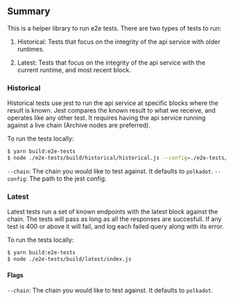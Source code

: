 ## Summary

This is a helper library to run e2e tests. There are two types of tests to run:

1. Historical: Tests that focus on the integrity of the api service with older runtimes. 

2. Latest: Tests that focus on the integrity of the api service with the current runtime, and most recent block. 

### Historical

Historical tests use jest to run the api service at specific blocks where the result is known. Jest compares the known result to what we receive, and operates like any other test. It requires having the api service running against a live chain (Archive nodes are preferred). 

To run the tests locally:

```bash
$ yarn build:e2e-tests
$ node ./e2e-tests/build/historical/historical.js --config=./e2e-tests/jest.config.js
```

`--chain`: The chain you would like to test against. It defaults to `polkadot`.
`--config`: The path to the jest config.

### Latest

Latest tests run a set of known endpoints with the latest block against the chain. The tests will pass as long as all the responses are succesfull. If any test is 400 or above it will fail, and log each failed query along with its error. 

To run the tests locally:

```bash
$ yarn build:e2e-tests
$ node ./e2e-tests/build/latest/index.js
```

#### Flags

`--chain`: The chain you would like to test against. It defaults to `polkadot`.
